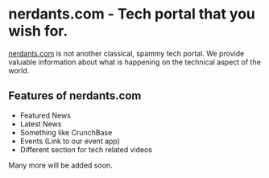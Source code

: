 # nerdants.com - Tech portal that you wish for.

[nerdants.com](nerdants.com) is not another classical, spammy tech portal. We provide valuable information about what is happening on the technical aspect of the world.

## Features of nerdants.com
* Featured News
* Latest News
* Something like CrunchBase
* Events (Link to our event app)
* Different section for tech related videos

Many more will be added soon.
